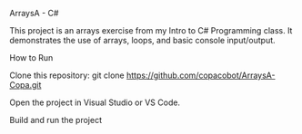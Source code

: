 ArraysA - C#

This project is an arrays exercise from my Intro to C# Programming class.
It demonstrates the use of arrays, loops, and basic console input/output.

How to Run

Clone this repository:
git clone https://github.com/copacobot/ArraysA-Copa.git

Open the project in Visual Studio or VS Code.

Build and run the project
